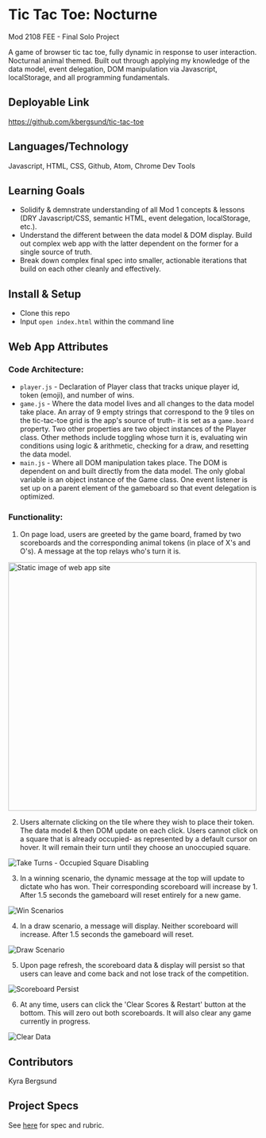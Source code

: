 # Tic Tac Toe: Nocturne 

Mod 2108 FEE - Final Solo Project

A game of browser tic tac toe, fully dynamic in response to user interaction. Nocturnal animal themed. Built out through applying my knowledge of the data model, event delegation, DOM manipulation via Javascript, localStorage, and all programming fundamentals. 

## Deployable Link
https://github.com/kbergsund/tic-tac-toe

## Languages/Technology
Javascript, HTML, CSS, Github, Atom, Chrome Dev Tools

## Learning Goals
* Solidify & demnstrate understanding of all Mod 1 concepts & lessons (DRY Javascript/CSS, semantic HTML, event delegation, localStorage, etc.).
* Understand the different between the data model & DOM display. Build out complex web app with the latter dependent on the former for a single source of truth.
* Break down complex final spec into smaller, actionable iterations that build on each other cleanly and effectively.

## Install & Setup
* Clone this repo
* Input `open index.html` within the command line

## Web App Attributes 
### Code Architecture:
* `player.js` - Declaration of Player class that tracks unique player id, token (emoji), and number of wins.
* `game.js` - Where the data model lives and all changes to the data model take place. An array of 9 empty strings that correspond to the 9 tiles on the tic-tac-toe grid is the app's source of truth- it is set as a `game.board` property. Two other properties are two object instances of the Player class. Other methods include toggling whose turn it is, evaluating win conditions using logic & arithmetic, checking for a draw, and resetting the data model.
* `main.js` - Where all DOM manipulation takes place. The DOM is dependent on and built directly from the data model. The only global variable is an object instance of the Game class. One event listener is set up on a parent element of the gameboard so that event delegation is optimized.

### Functionality:
1. On page load, users are greeted by the game board, framed by two scoreboards and the corresponding animal tokens (in place of X's and O's). A message at the top relays who's turn it is.
<img width="500" alt="Static image of web app site" src="https://user-images.githubusercontent.com/49960644/135168161-fddb6b9d-1bc9-40d0-96d4-1c51f6a8580d.png">


2. Users alternate clicking on the tile where they wish to place their token. The data model & then DOM update on each click. Users cannot click on a square that is already occupied- as represented by a default cursor on hover. It will remain their turn until they choose an unoccupied square.

![Take Turns - Occupied Square Disabling](https://user-images.githubusercontent.com/49960644/135172416-bc484ca7-3f82-462a-8de6-60fba408868f.gif)


3. In a winning scenario, the dynamic message at the top will update to dictate who has won. Their corresponding scoreboard will increase by 1. After 1.5 seconds the gameboard will reset entirely for a new game.

![Win Scenarios](https://user-images.githubusercontent.com/49960644/135172734-55a30868-3223-492e-a585-f223cda97c96.gif)


4. In a draw scenario, a message will display. Neither scoreboard will increase. After 1.5 seconds the gameboard will reset. 
 
![Draw Scenario](https://user-images.githubusercontent.com/49960644/135173812-6aede74d-428a-4eef-a751-1fd95e9bd393.gif)


5. Upon page refresh, the scoreboard data & display will persist so that users can leave and come back and not lose track of the competition.

![Scoreboard Persist](https://user-images.githubusercontent.com/49960644/135174065-835948bf-e5ce-4101-b0d9-d69599a2b7ef.gif)


6. At any time, users can click the 'Clear Scores & Restart' button at the bottom. This will zero out both scoreboards. It will also clear any game currently in progress.

![Clear Data](https://user-images.githubusercontent.com/49960644/135174479-a1c6118a-badf-44a8-bc74-847696b4e948.gif)

## Contributors
Kyra Bergsund

## Project Specs
See [here](https://frontend.turing.edu/projects/module-1/tic-tac-toe-solo.html) for spec and rubric.

